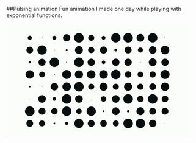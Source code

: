 ##Pulsing animation
Fun animation I made one day while playing with exponential functions. 

![alt text](https://github.com/brennnnan/p5-projects/blob/master/pulsing-animation/pulses.gif)
